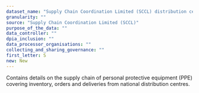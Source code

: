 ```yaml
---
dataset_name: "Supply Chain Coordination Limited (SCCL) distribution centre data"
granularity: ""
source: "Supply Chain Coordination Limited (SCCL)"
purpose_of_the_data: ""
data_controller: ""
dpia_inclusion: ""
data_processor_organisations: ""
collecting_and_sharing_governance: ""
first_letter: S
new: New
---
```

Contains details on the supply chain of personal protective equipment (PPE) covering inventory, orders and deliveries from national distribution centres.